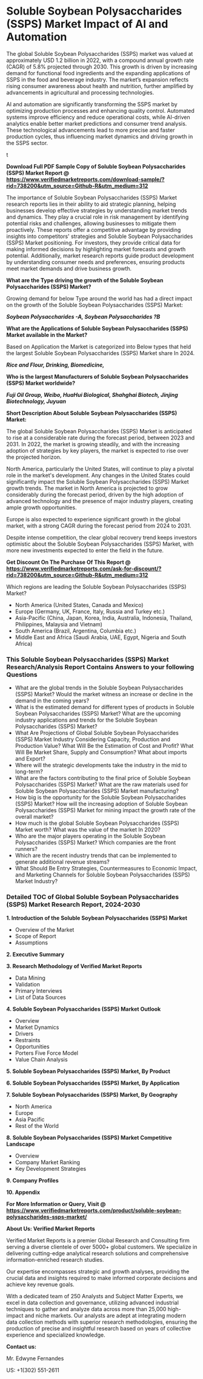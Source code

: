 <meta name="title" content="Global Soluble Soybean Polysaccharides (SSPS) Market Impact of AI and Automation"><meta name="description" content="The global Soluble Soybean Polysaccharides (SSPS) market was valued at approximately USD 1.2 billion in 2022, with a compound annual growth rate (CAGR) of 5.8% project"><meta name="title" content="Soluble Soybean Polysaccharides (SSPS) Market Size, Share, Scope, Trends, Growth, Opportunities, Analysis, Forecast"><h1>Soluble Soybean Polysaccharides (SSPS) Market Impact of AI and Automation</h1><p>The global Soluble Soybean Polysaccharides (SSPS) market was valued at approximately USD 1.2 billion in 2022, with a compound annual growth rate (CAGR) of 5.8% projected through 2030. This growth is driven by increasing demand for functional food ingredients and the expanding applications of SSPS in the food and beverage industry. The market’s expansion reflects rising consumer awareness about health and nutrition, further amplified by advancements in agricultural and processing technologies.</p><p>AI and automation are significantly transforming the SSPS market by optimizing production processes and enhancing quality control. Automated systems improve efficiency and reduce operational costs, while AI-driven analytics enable better market predictions and consumer trend analysis. These technological advancements lead to more precise and faster production cycles, thus influencing market dynamics and driving growth in the SSPS sector.</p>t</p><p id="" class=""><strong>Download Full PDF Sample Copy of Soluble Soybean Polysaccharides (SSPS) Market Report @ <a href="https://www.verifiedmarketreports.com/download-sample/?rid=738200&utm_source=Github-R&utm_medium=312" target="_blank">https://www.verifiedmarketreports.com/download-sample/?rid=738200&utm_source=Github-R&utm_medium=312</a></strong></p><p>The importance of&nbsp;Soluble Soybean Polysaccharides (SSPS) Market research reports lies in their ability to aid strategic planning, helping businesses develop effective strategies by understanding market trends and dynamics. They play a crucial role in risk management by identifying potential risks and challenges, allowing businesses to mitigate them proactively. These reports offer a competitive advantage by providing insights into competitors' strategies and Soluble Soybean Polysaccharides (SSPS) Market positioning. For investors, they provide critical data for making informed decisions by highlighting market forecasts and growth potential. Additionally, market research reports guide product development by understanding consumer needs and preferences, ensuring products meet market demands and drive business growth.</p><p><strong>What are the&nbsp;Type driving the growth of the Soluble Soybean Polysaccharides (SSPS) Market?</strong></p><p id="" class="">Growing demand for below Type around the world has had a direct impact on the growth of the Soluble Soybean Polysaccharides (SSPS) Market:</p><em><strong>Soybean Polysaccharides -A, Soybean Polysaccharides ?B</strong></em></p><strong>What are the&nbsp;Applications&nbsp;of Soluble Soybean Polysaccharides (SSPS) Market available in the Market?</strong></p><p id="" class="">Based on Application the Market is categorized into Below types that held the largest Soluble Soybean Polysaccharides (SSPS) Market share In 2024.</p><em><strong>Rice and Flour, Drinking, Biomedicine, </strong></em></p><strong>Who is the largest Manufacturers of Soluble Soybean Polysaccharides (SSPS) Market worldwide?</strong></p><p><em><strong>Fuji Oil Group, Weibo, HuaHui Biological, Shahghai Biotech, Jinjing Biotechnology, Juyuan</strong></em></p><p id="" class=""><strong>Short Description About Soluble Soybean Polysaccharides (SSPS) Market:</strong></p><p>The global Soluble Soybean Polysaccharides (SSPS) Market is anticipated to rise at a considerable rate during the forecast period, between 2023 and 2031. In 2022, the market is growing steadily, and with the increasing adoption of strategies by key players, the market is expected to rise over the projected horizon.</p><p>North America, particularly the United States, will continue to play a pivotal role in the market's development. Any changes in the United States could significantly impact the Soluble Soybean Polysaccharides (SSPS) Market growth trends. The market in North America is projected to grow considerably during the forecast period, driven by the high adoption of advanced technology and the presence of major industry players, creating ample growth opportunities.</p><p>Europe is also expected to experience significant growth in the global market, with a strong CAGR during the forecast period from 2024 to 2031.</p><p>Despite intense competition, the clear global recovery trend keeps investors optimistic about the Soluble Soybean Polysaccharides (SSPS) Market, with more new investments expected to enter the field in the future.</p><p id="" class=""><strong>Get Discount On The Purchase Of This Report @ <a href="https://www.verifiedmarketreports.com/ask-for-discount/?rid=738200&utm_source=Github-R&utm_medium=312" target="_blank">https://www.verifiedmarketreports.com/ask-for-discount/?rid=738200&utm_source=Github-R&utm_medium=312</a></strong></p>Which regions are leading the Soluble Soybean Polysaccharides (SSPS) Market?</p><ul><li>North America (United States, Canada and Mexico)</li><li>Europe (Germany, UK, France, Italy, Russia and Turkey etc.)</li><li>Asia-Pacific (China, Japan, Korea, India, Australia, Indonesia, Thailand, Philippines, Malaysia and Vietnam)</li><li>South America (Brazil, Argentina, Columbia etc.)</li><li>Middle East and Africa (Saudi Arabia, UAE, Egypt, Nigeria and South Africa)</li></ul><h3 id="" class="">This Soluble Soybean Polysaccharides (SSPS) Market Research/Analysis Report Contains Answers to your following Questions</h3><ul><li>What are the global trends in the Soluble Soybean Polysaccharides (SSPS) Market? Would the market witness an increase or decline in the demand in the coming years?</li><li>What is the estimated demand for different types of products in Soluble Soybean Polysaccharides (SSPS) Market? What are the upcoming industry applications and trends for the Soluble Soybean Polysaccharides (SSPS) Market?</li><li>What Are Projections of Global Soluble Soybean Polysaccharides (SSPS) Market Industry Considering Capacity, Production and Production Value? What Will Be the Estimation of Cost and Profit? What Will Be Market Share, Supply and Consumption? What about imports and Export?</li><li>Where will the strategic developments take the industry in the mid to long-term?</li><li>What are the factors contributing to the final price of Soluble Soybean Polysaccharides (SSPS) Market? What are the raw materials used for Soluble Soybean Polysaccharides (SSPS) Market manufacturing?</li><li>How big is the opportunity for the Soluble Soybean Polysaccharides (SSPS) Market? How will the increasing adoption of Soluble Soybean Polysaccharides (SSPS) Market for mining impact the growth rate of the overall market?</li><li>How much is the global Soluble Soybean Polysaccharides (SSPS) Market worth? What was the value of the market In 2020?</li><li>Who are the major players operating in the Soluble Soybean Polysaccharides (SSPS) Market? Which companies are the front runners?</li><li>Which are the recent industry trends that can be implemented to generate additional revenue streams?</li><li>What Should Be Entry Strategies, Countermeasures to Economic Impact, and Marketing Channels for Soluble Soybean Polysaccharides (SSPS) Market Industry?</li></ul><h3 id="" class="">Detailed TOC of Global Soluble Soybean Polysaccharides (SSPS) Market Research Report, 2024-2030</h3><p id="" class=""><strong>1. Introduction of the Soluble Soybean Polysaccharides (SSPS) Market</strong></p><ul><li>Overview of the Market</li><li>Scope of Report</li><li>Assumptions</li></ul><p id="" class=""><strong>2. Executive Summary</strong></p><p id="" class=""><strong>3. Research Methodology of Verified Market Reports</strong></p><ul><li>Data Mining</li><li>Validation</li><li>Primary Interviews</li><li>List of Data Sources</li></ul><p id="" class=""><strong>4. Soluble Soybean Polysaccharides (SSPS) Market Outlook</strong></p><ul><li>Overview</li><li>Market Dynamics</li><li>Drivers</li><li>Restraints</li><li>Opportunities</li><li>Porters Five Force Model</li><li>Value Chain Analysis</li></ul><p id="" class=""><strong>5. Soluble Soybean Polysaccharides (SSPS) Market, By Product</strong></p><p id="" class=""><strong>6. Soluble Soybean Polysaccharides (SSPS) Market, By Application</strong></p><p id="" class=""><strong>7. Soluble Soybean Polysaccharides (SSPS) Market, By Geography</strong></p><ul><li>North America</li><li>Europe</li><li>Asia Pacific</li><li>Rest of the World</li></ul><p id="" class=""><strong>8. Soluble Soybean Polysaccharides (SSPS) Market Competitive Landscape</strong></p><ul><li>Overview</li><li>Company Market Ranking</li><li>Key Development Strategies</li></ul><p id="" class=""><strong>9. Company Profiles</strong></p><p id="" class=""><strong>10. Appendix</strong></p><p id="" class=""><strong>For More Information or Query, Visit @ <a href="https://www.verifiedmarketreports.com/product/soluble-soybean-polysaccharides-ssps-market/" target="_blank">https://www.verifiedmarketreports.com/product/soluble-soybean-polysaccharides-ssps-market/</a></strong></p><p id="" class=""><strong>About Us: Verified Market Reports</strong></p><p id="" class="">Verified Market Reports is a premier Global Research and Consulting firm serving a diverse clientele of over 5000+ global customers. We specialize in delivering cutting-edge analytical research solutions and comprehensive information-enriched research studies.</p><p id="" class="">Our expertise encompasses strategic and growth analyses, providing the crucial data and insights required to make informed corporate decisions and achieve key revenue goals.</p><p id="" class="">With a dedicated team of 250 Analysts and Subject Matter Experts, we excel in data collection and governance, utilizing advanced industrial techniques to gather and analyze data across more than 25,000 high-impact and niche markets. Our analysts are adept at integrating modern data collection methods with superior research methodologies, ensuring the production of precise and insightful research based on years of collective experience and specialized knowledge.</p><p id="" class=""><strong>Contact us:</strong></p><p id="" class="">Mr. Edwyne Fernandes</p><p id="" class="">US: +1(302) 551-2611</p>